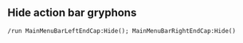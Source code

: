 ## Hide action bar gryphons
```
/run MainMenuBarLeftEndCap:Hide(); MainMenuBarRightEndCap:Hide()
```